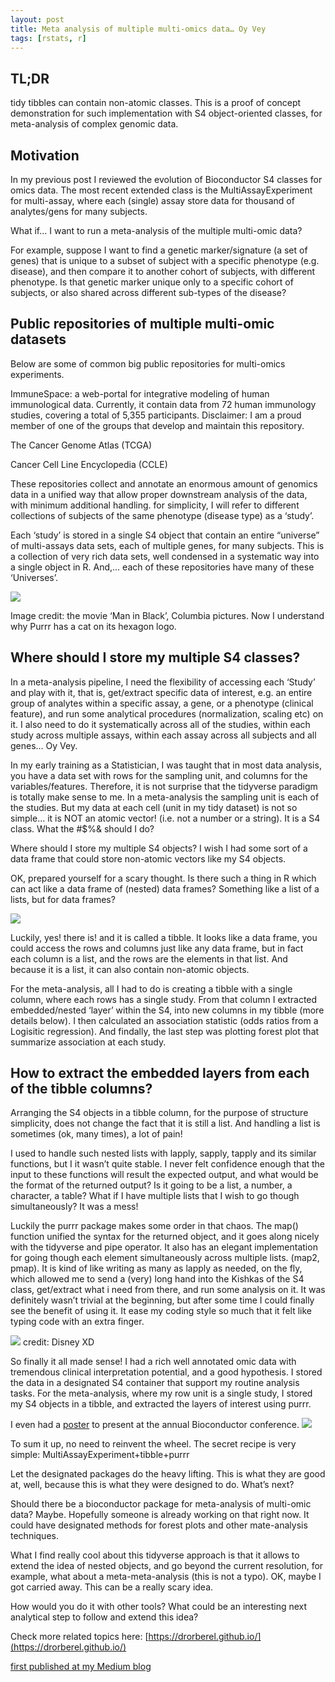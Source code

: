 ```yaml
---
layout: post
title: Meta analysis of multiple multi-omics data… Oy Vey
tags: [rstats, r]
---
```


## TL;DR
tidy tibbles can contain non-atomic classes. This is a proof of concept demonstration for such implementation with S4 object-oriented classes, for meta-analysis of complex genomic data.  


## Motivation
In my previous post I reviewed the evolution of Bioconductor S4 classes for omics data. The most recent extended class is the MultiAssayExperiment for multi-assay, where each (single) assay store data for thousand of analytes/gens for many subjects.

What if… I want to run a meta-analysis of the multiple multi-omic data?

For example, suppose I want to find a genetic marker/signature (a set of genes) that is unique to a subset of subject with a specific phenotype (e.g. disease), and then compare it to another cohort of subjects, with different phenotype. Is that genetic marker unique only to a specific cohort of subjects, or also shared across different sub-types of the disease?


## Public repositories of multiple multi-omic datasets

Below are some of common big public repositories for multi-omics experiments.

ImmuneSpace: a web-portal for integrative modeling of human immunological data. Currently, it contain data from 72 human immunology studies, covering a total of 5,355 participants. Disclaimer: I am a proud member of one of the groups that develop and maintain this repository.

The Cancer Genome Atlas (TCGA)

Cancer Cell Line Encyclopedia (CCLE)

These repositories collect and annotate an enormous amount of genomics data in a unified way that allow proper downstream analysis of the data, with minimum additional handling. for simplicity, I will refer to different collections of subjects of the same phenotype (disease type) as a ‘study’.

Each ‘study’ is stored in a single S4 object that contain an entire “universe” of multi-assays data sets, each of multiple genes, for many subjects. This is a collection of very rich data sets, well condensed in a systematic way into a single object in R. And,… each of these repositories have many of these ‘Universes’.

<img src="https://drorberel.github.io/img/blog/b2_1.jpeg">  

Image credit: the movie ‘Man in Black’, Columbia pictures. Now I understand why Purrr has a cat on its hexagon logo.


## Where should I store my multiple S4 classes?

In a meta-analysis pipeline, I need the flexibility of accessing each ‘Study’ and play with it, that is, get/extract specific data of interest, e.g. an entire group of analytes within a specific assay, a gene, or a phenotype (clinical feature), and run some analytical procedures (normalization, scaling etc) on it. I also need to do it systematically across all of the studies, within each study across multiple assays, within each assay across all subjects and all genes… Oy Vey.

In my early training as a Statistician, I was taught that in most data analysis, you have a data set with rows for the sampling unit, and columns for the variables/features. Therefore, it is not surprise that the tidyverse paradigm is totally make sense to me. In a meta-analysis the sampling unit is each of the studies. But my data at each cell (unit in my tidy dataset) is not so simple… it is NOT an atomic vector! (i.e. not a number or a string). It is a S4 class. What the #$%& should I do?

Where should I store my multiple S4 objects? I wish I had some sort of a data frame that could store non-atomic vectors like my S4 objects.

OK, prepared yourself for a scary thought. Is there such a thing in R which can act like a data frame of (nested) data frames? Something like a list of a lists, but for data frames?

<img src="https://drorberel.github.io/img/blog/b2_2.png">  


Luckily, yes! there is! and it is called a tibble. It looks like a data frame, you could access the rows and columns just like any data frame, but in fact each column is a list, and the rows are the elements in that list. And because it is a list, it can also contain non-atomic objects.

For the meta-analysis, all I had to do is creating a tibble with a single column, where each rows has a single study. From that column I extracted embedded/nested ‘layer’ within the S4, into new columns in my tibble (more details below). I then calculated an association statistic (odds ratios from a Logisitic regression). And findally, the last step was plotting forest plot that summarize association at each study.


## How to extract the embedded layers from each of the tibble columns?

Arranging the S4 objects in a tibble column, for the purpose of structure simplicity, does not change the fact that it is still a list. And handling a list is sometimes (ok, many times), a lot of pain!

I used to handle such nested lists with lapply, sapply, tapply and its similar functions, but I it wasn’t quite stable. I never felt confidence enough that the input to these functions will result the expected output, and what would be the format of the returned output? Is it going to be a list, a number, a character, a table? What if I have multiple lists that I wish to go though simultaneously? It was a mess!

Luckily the purrr package makes some order in that chaos. The map() function unified the syntax for the returned object, and it goes along nicely with the tidyverse and pipe operator. It also has an elegant implementation for going though each element simultaneously across multiple lists. (map2, pmap). It is kind of like writing as many as lapply as needed, on the fly, which allowed me to send a (very) long hand into the Kishkas of the S4 class, get/extract what i need from there, and run some analysis on it. It was definitely wasn’t trivial at the beginning, but after some time I could finally see the benefit of using it. It ease my coding style so much that it felt like typing code with an extra finger.

<img src="https://drorberel.github.io/img/blog/b2_3.jpeg">  
credit: Disney XD

So finally it all made sense! I had a rich well annotated omic data with tremendous clinical interpretation potential, and a good hypothesis. I stored the data in a designated S4 container that support my routine analysis tasks. For the meta-analysis, where my row unit is a single study, I stored my S4 objects in a tibble, and extracted the layers of interest using purrr.

I even had a [poster](https://www.bioconductor.org/help/course-materials/2017/BioC2017/DDay/LightningTalk/SessionII/ImmuneSpaceR.pdf) to present at the annual Bioconductor conference.
<img src="https://drorberel.github.io/img/blog/b2_4.png">  


To sum it up, no need to reinvent the wheel. The secret recipe is very simple: MultiAssayExperiment+tibble+purrr

Let the designated packages do the heavy lifting. This is what they are good at, well, because this is what they were designed to do.
What’s next?

Should there be a bioconductor package for meta-analysis of multi-omic data? Maybe. Hopefully someone is already working on that right now. It could have designated methods for forest plots and other mate-analysis techniques.

What I find really cool about this tidyverse approach is that it allows to extend the idea of nested objects, and go beyond the current resolution, for example, what about a meta-meta-analysis (this is not a typo). OK, maybe I got carried away. This can be a really scary idea.

How would you do it with other tools? What could be an interesting next analytical step to follow and extend this idea?


Check more related topics here: [https://drorberel.github.io/](https://drorberel.github.io/)


[first published at my Medium blog](https://medium.com/@drorberel/meta-analysis-of-multiple-multi-omic-oy-vey-a45a9533e68d)